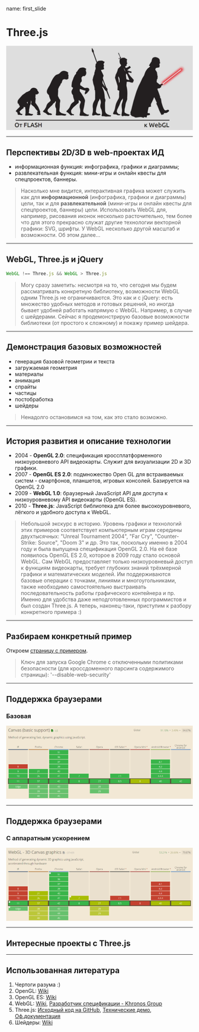 name: first_slide

# Three.js

![Эволюция: от FLASH к WebGL](./slideshow_assets/evolution.png)

---

## Перспективы 2D/3D в web-проектах ИД

- информационная функция: инфографика, графики и диаграммы;
- развлекательная функция: мини-игры и онлайн квесты для спецпроектов, баннеры.

> Насколько мне видится, интерактивная графика может служить как для **информационной** (инфографика, графики и диаграммы) цели, так и для **развлекательной** (мини-игры и онлайн квесты для спецпроектов, баннеры) цели. Использовать WebGL для, например, рисования иконок несколько расточительно, тем более что для этого прекрасно служат другие технологии векторной графики: SVG, шрифты.
> У WebGL несколько другой масштаб и возможности. Об этом далее...

---

## WebGL, Three.js и jQuery

```javascript
WebGL !== Three.js && WebGL > Three.js
```

> Могу сразу заметить: несмотря на то, что сегодня мы будем рассматривать конкретную библиотеку, возможности WebGL одним Three.js не ограничиваются. Это как и с jQuery: есть множество удобных методов и готовых решений, но иногда бывает удобней работать напрямую с WebGL. Например, в случае с шейдерами.
Сейчас я продемонстрирую базовые возможности библиотеки (от простого к сложному) и покажу пример шейдера.

---

## Демонстрация базовых возможностей

- генерация базовой геометрии и текста
- загружаемая геометрия
- материалы
- анимация
- спрайты
- частицы
- постобработка
- шейдеры

> Ненадолго остановимся на том, как это стало возможно.

---

## История развития и описание технологии

- 2004 - **OpenGL 2.0**: спецификация кроссплатформенного низкоуровневого API видеокарты. Служит для визуализации 2D и 3D графики.
- 2007 - **OpenGL ES 2.0**: подмножество Open GL для встраиваемых систем - смартфонов, планшетов, игровых консолей. Базируется на OpenGL 2.0
- 2009 - **WebGL 1.0**: браузерный JavaScript API для доступа к низкоуровневому API видеокарты (OpenGL ES).
- 2010 - **Three.js**: JavaScript библиотека для более высокоуровневого, лёгкого и удобного доступа к WebGL.

> Небольшой экскурс в историю.
> Уровень графики и технологий этих примеров соответствует компьютерным играм середины двухтысячных: "Unreal Tournament 2004", "Far Cry", "Counter-Strike: Source", "Doom 3" и др. Это так, поскольку именно в 2004 году и была выпущена спецификация OpenGL 2.0. На её базе появилось OpenGL ES 2.0, которое в 2009 году стало основой WebGL.
> Сам WebGL предоставляет только низкоуровневый доступ к функциям видеокарты, требует глубоких знаний трёхмерной графики и математических моделей. Им поддерживаются базовые операции с точками, линиями и многоугольниками, также необходимо самостоятельно выстраивать последовательность работы графического контейнера и пр. Именно для удобства даже неподготовленных программистов и был создан Three.js.
> А теперь, наконец-таки, приступим к разбору конкретного примера :)

---

## Разбираем конкретный пример

Откроем [страницу с примером](demo.html).

> Ключ для запуска Google Chrome с отключенными политиками безопасности (для кроссдоменного парсинга содержимого страницы): '--disable-web-security'

---

## Поддержка браузерами

### Базовая
![Базовая поддержка](./slideshow_assets/basic_support.png)

---

## Поддержка браузерами

### С аппаратным ускорением
![Поддержка аппаратного ускорения](./slideshow_assets/webgl_support.png)

---

## Интересные проекты с Three.js



---

## Использованная литература
1. Чертоги разума :)
2. OpenGL: [Wiki](https://en.wikipedia.org/wiki/OpenGL)
3. OpenGL ES: [Wiki](https://en.wikipedia.org/wiki/OpenGL_ES)
4. WebGL: [Wiki](https://en.wikipedia.org/wiki/WebGL), [Разработчик спецификации - Khronos Group](https://www.khronos.org/webgl/)
5. Three.js: [Исходный код на GitHub](https://github.com/mrdoob/three.js), [Технические демо](http://threejs.org/examples/), [Оф.документация](http://mrdoob.github.io/three.js/docs/)
6. Шейдеры: [Wiki](https://en.wikipedia.org/wiki/Shader)